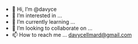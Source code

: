 - 👋 Hi, I’m @davyce
- 👀 I’m interested in ...
- 🌱 I’m currently learning ...
- 💞️ I’m looking to collaborate on ...
- 📫 How to reach me ...
davycellmard@gmail.com
<!---
davyce/davyce is a ✨ special ✨ repository because its `README.md` (this file) appears on your GitHub profile.
You can click the Preview link to take a look at your changes.
--->
